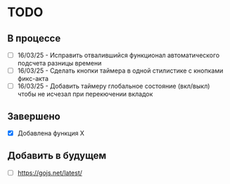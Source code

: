 # TODO

## В процессе

- [ ] 16/03/25 - Исправить отвалившийся функционал автоматического подсчета разницы времени
- [ ] 16/03/25 - Сделать кнопки таймера в одной стилистике с кнопками фикс-акта
- [ ] 16/03/25 - Добавить таймеру глобальное состояние (вкл/выкл) чтобы не исчезал при перекючении вкладок

## Завершено
- [x] Добавлена функция X

## Добавить в будущем

- [ ] https://gojs.net/latest/


[//]: # (Возможно в будущем стоит использовать системы управления задачами, такие как GitHub Issues, GitLab Issues, Jira, Trello )
